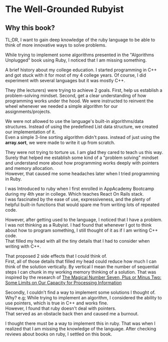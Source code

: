 
# The Well-Grounded Rubyist

## Why this book?

TL;DR, I want to gain deep knowledge of the ruby language to be able to think of more innovative ways to solve problems.

While trying to implement some algorithms presented in the "Algorithms Unplugged" book using Ruby, I noticed that I am missing something.

A brief history about my college education. I started programming in C++ and got stuck with it for most of my 4 college years. Of course, I did experiment with several languages but it was mostly C++.  

They (the lecturers) were trying to achieve 2 goals. First, help us establish a problem-solving mindset. Second, get a clear understanding of how programming works under the hood.   We were instructed to reinvent the wheel whenever we needed a simple algorithm for our assignments/projects.

We were not allowed to use the language's built-in algorithms/data structures.
Instead of using the predefined List data structure, we created our implementation of it.  
Even a simple 3-line sorting algorithm didn't pass. instead of just using the **array.sort**, we were made to write it up from scratch.

They were not trying to torture us.
I am glad they cared to teach us this way. 
Surely that helped me establish some kind of a "problem solving" mindset and understand more about how programming works deeply with pointers and memory allocation.  
However, that caused me some headaches later when I tried programming in Ruby.  

I was Introduced to ruby when I first enrolled in AppAcademy Bootcamp during my 4th year in college. Which teaches React On Rails stack.  
I was fascinated by the ease of use, expressiveness, and the plenty of helpful built-in functions that would spare me from writing lots of repeated code.  

However, after getting used to the language, I noticed that I have a problem. I was not thinking as a Rubyist.
I had found that whenever I got to think about how to program something, I still thought of it as if I am writing C++ code.  
That filled my head with all the tiny details that I had to consider when writing with C++.  

That proposed 2 side effects that I could think of.  
First, all of those details that filled my head could reduce how much I can think of the solution vertically. By vertical I mean the number of sequential steps I can chunk in my working memory thinking of a solution. That was inspired by the research of [The Magical Number Seven, Plus or Minus Two: Some Limits on Our Capacity for Processing Information](https://en.wikipedia.org/wiki/The_Magical_Number_Seven,_Plus_or_Minus_Two)

Secondly, I couldn't find a way to implement some solutions I thought of.  
Why? e.g; While trying to implement an algorithm, I considered the ability to use pointers, which is true in C++ and works fine.  
However, I found that ruby doesn't deal with pointers.  
That served as an obstacle back then and caused me a burnout.  

I thought there must be a way to implement this in ruby. That was when I realized that I am missing the knowledge of the language. After checking reviews about books on ruby, I settled on this book.